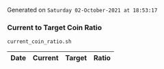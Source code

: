 Generated on `Saturday 02-October-2021 at 18:53:17`

### Current to Target Coin Ratio
`current_coin_ratio.sh`

Date|Current|Target|Ratio
---|---|---|---
